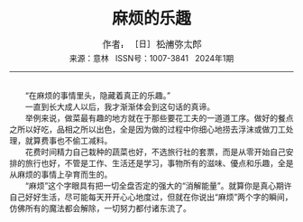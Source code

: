 # <center>麻烦的乐趣</center>

<div align=center><img src="https://raw.githubusercontent.com/leaguecn/magazines/main/img_authors/%25d7%25f7%25d5%25df%25a3%25ba%25a3%25db%25c8%25d5%25a3%25dd%25cb%25c9%25c6%25d6%25c3%25d6%25cc%25ab%25c0%25c9.jpg"></div>

<center>来源：意林   ISSN号：1007-3841   2024年1期</center>

* * *

<br>　　“在麻烦的事情里头，隐藏着真正的乐趣。”  
　　一直到长大成人以后，我才渐渐体会到这句话的真谛。  
　　举例来说，做菜最有趣的地方就在于那些要花工夫的一道道工序。做好的餐点之所以好吃，品相之所以出色，全是因为做的过程中你细心地捞去浮沫或做刀工处理，就算费事也不偷工减料。  
　　花费时间精力自己栽种的蔬菜也好，不选旅行社的套票，而是从零开始自己安排的旅行也好，不管是工作、生活还是学习，事物所有的滋味、優点和乐趣，全是从麻烦的事情上孕育而生的。  
　　“麻烦”这个字眼具有把一切全盘否定的强大的“消解能量”。就算你是真心期许自己好好生活，尽可能每天开开心心地度过，但就在你说出“麻烦”两个字的瞬间，仿佛所有的魔法都会解除，一切努力都付诸东流了。
